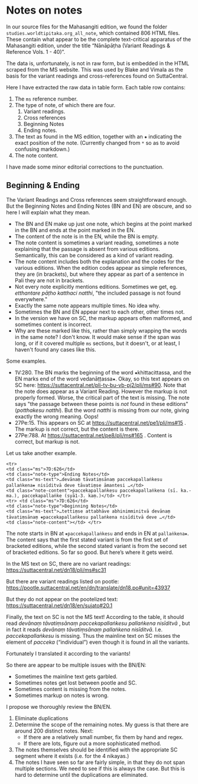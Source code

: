 # Notes on notes

In our source files for the Mahasangiti edition, we found the folder `studies.worldtipitaka.org_all_note`, which contained 806 HTML files. These contain what appear to be the complete text-critical apparatus of the Mahasangiti edition, under the title “Nānāpāṭha (Variant Readings & Reference Vols. 1 - 40)”.

The data is, unfortunately, is not in raw form, but is embedded in the HTML scraped from the MS website. This was used by Blake and Vimala as the basis for the variant readings and cross-references found on SuttaCentral.

Here I have extracted the raw data in table form. Each table row contains:

1. The `ms` reference number.
2. The type of note, of which there are four.
    1. Variant readings.
    2. Cross references
    3. Beginning Notes
    4. Ending notes.
3. The text as found in the MS edition, together with an ⁕ indicating the exact position of the note. (Currently changed from `*` so as to avoid confusing markdown.)
4. The note content.

I have made some minor editorial corrections to the punctuation.

## Beginning & Ending

The Variant Readings and Cross references seem straightforward enough. But the Beginning Notes and Ending Notes (BN and EN) are obscure, and so here I will explain what they mean.

- The BN and EN make up just one note, which begins at the point marked in the BN and ends at the point marked in the EN.
- The content of the note is in the EN, while the BN is empty.
- The note content is sometimes a variant reading, sometimes a note explaining that the passage is absent from various editions. Semantically, this can be considered as a kind of variant reading.
- The note content includes both the explanation and the codes for the various editions. When the edition codes appear as simple references, they are (in brackets), but where they appear as part of a sentence in Pali they are not in brackets.
- Not every note explicitly mentions editions. Sometimes we get, eg. *etthantare pāṭho katthaci natthi*, "the included passage is not found everywhere."
- Exactly the same note appears multiple times. No idea why.
- Sometimes the BN and EN appear next to each other, other times not.
- In the version we have on SC, the markup appears often malformed, and sometimes content is incorrect.
- Why are these marked like this, rather than simply wrapping the words in the same note? I don't know. It would make sense if the span was long, or if it covered multiple `ms` sections, but it doesn't, or at least, I haven't found any cases like this.

Some examples.

- 1V:280.  The BN marks the beginning of the word ⁕khittacittassa, and the EN marks end of the word vedanāṭṭassa⁕. Okay, so this text appears on SC here: https://suttacentral.net/pli-tv-bu-vb-pj2/pli/ms#90. Note that the note does appear as a Variant Reading. However the markup is not properly formed. Worse, the critical part of the text is missing. The note says "the passage between these points is *not* found in these editions" (*potthakesu natthi*). But the word *natthi* is missing from our note, giving exactly the wrong meaning. Oops!
- 27Pe:15. This appears on SC at https://suttacentral.net/pe1/pli/ms#15 . The markup is not correct, but the content is there.
- 27Pe:788. At https://suttacentral.net/pe8/pli/ms#165 . Content is correct, but markup is not.

Let us take another example.

    <tr>
    <td class="ms">7D:626</td>
    <td class="note-type">Ending Notes</td>
    <td class="ms-text">…devānaṃ tāvatiṃsānaṃ paccekapallaṅkesu pallaṅkena⁕ nisīditvā deve tāvatiṃse āmantesi …</td>
    <td class="note-content">paccekapallaṅkesu paccekapallaṅkena (sī. ka.-ma.), paccekapallaṅke (syā1-3. kaṃ.)</td> </tr>
    <tr> <td class="ms">7D:626</td>
    <td class="note-type">Beginning Notes</td>
    <td class="ms-text">…tettiṃse attabhāve abhinimminitvā devānaṃ tāvatiṃsānaṃ ⁕paccekapallaṅkesu pallaṅkena nisīditvā deve …</td>
    <td class="note-content"></td> </tr>

The note starts in BN at `⁕paccekapallaṅkesu` and ends in EN at `pallaṅkena⁕`. The content says that the first stated variant is from the first set of bracketed editions, while the second stated variant is from the second set of bracketed editions. So far so good. But here’s where it gets weird.

In the MS text on SC, there are no variant readings: https://suttacentral.net/dn18/pli/ms#sc31

But there are variant readings listed on pootle: https://pootle.suttacentral.net/en/dn/translate/dn18.po#unit=43937

But they do not appear on the pootelized text: https://suttacentral.net/dn18/en/sujato#20.1

Finally, the text on SC is not the MS text! According to the table, it should read *devānaṃ tāvatiṃsānaṃ paccekapallaṅkesu pallaṅkena nisīditvā* , but in fact it reads *devānaṃ tāvatiṃsānaṃ pallaṅkena nisīditvā*.  I.e. *paccekapallaṅkesu* is missing. Thus the mainline text on SC misses the element of *pacceka* (“individual”) even though it is found in all the variants.

Fortunately I translated it according to the variants!

So there are appear to be multiple issues with the BN/EN:

- Sometimes the mainline text gets garbled.
- Sometimes notes get lost between pootle and SC.
- Sometimes content is missing from the notes.
- Sometimes markup on notes is wrong.

I propose we thoroughly review the BN/EN.

1. Eliminate duplications
2. Determine the scope of the remaining notes. My guess is that there are around 200 distinct notes. Next:
   - If there are a relatively small number, fix them by hand and regex.
   - If there are lots, figure out a more sophisticated method.
3. The notes themselves should be identified with the appropriate SC segment where it exists (i.e. for the 4 nikayas.)
4. The notes I have seen so far are fairly simple, in that they do not span multiple sections. We need to see if this is always the case. But this is hard to determine until the duplications are eliminated.
